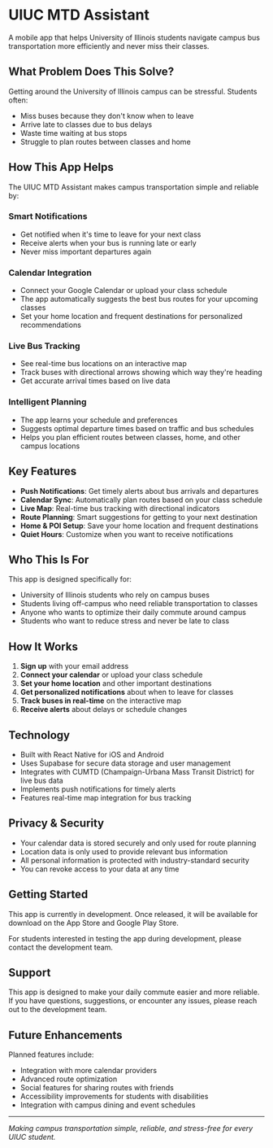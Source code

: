 # UIUC MTD Assistant

A mobile app that helps University of Illinois students navigate campus bus transportation more efficiently and never miss their classes.

## What Problem Does This Solve?

Getting around the University of Illinois campus can be stressful. Students often:
- Miss buses because they don't know when to leave
- Arrive late to classes due to bus delays
- Waste time waiting at bus stops
- Struggle to plan routes between classes and home

## How This App Helps

The UIUC MTD Assistant makes campus transportation simple and reliable by:

### Smart Notifications
- Get notified when it's time to leave for your next class
- Receive alerts when your bus is running late or early
- Never miss important departures again

### Calendar Integration
- Connect your Google Calendar or upload your class schedule
- The app automatically suggests the best bus routes for your upcoming classes
- Set your home location and frequent destinations for personalized recommendations

### Live Bus Tracking
- See real-time bus locations on an interactive map
- Track buses with directional arrows showing which way they're heading
- Get accurate arrival times based on live data

### Intelligent Planning
- The app learns your schedule and preferences
- Suggests optimal departure times based on traffic and bus schedules
- Helps you plan efficient routes between classes, home, and other campus locations

## Key Features

- **Push Notifications**: Get timely alerts about bus arrivals and departures
- **Calendar Sync**: Automatically plan routes based on your class schedule
- **Live Map**: Real-time bus tracking with directional indicators
- **Route Planning**: Smart suggestions for getting to your next destination
- **Home & POI Setup**: Save your home location and frequent destinations
- **Quiet Hours**: Customize when you want to receive notifications

## Who This Is For

This app is designed specifically for:
- University of Illinois students who rely on campus buses
- Students living off-campus who need reliable transportation to classes
- Anyone who wants to optimize their daily commute around campus
- Students who want to reduce stress and never be late to class

## How It Works

1. **Sign up** with your email address
2. **Connect your calendar** or upload your class schedule
3. **Set your home location** and other important destinations
4. **Get personalized notifications** about when to leave for classes
5. **Track buses in real-time** on the interactive map
6. **Receive alerts** about delays or schedule changes

## Technology

- Built with React Native for iOS and Android
- Uses Supabase for secure data storage and user management
- Integrates with CUMTD (Champaign-Urbana Mass Transit District) for live bus data
- Implements push notifications for timely alerts
- Features real-time map integration for bus tracking

## Privacy & Security

- Your calendar data is stored securely and only used for route planning
- Location data is only used to provide relevant bus information
- All personal information is protected with industry-standard security
- You can revoke access to your data at any time

## Getting Started

This app is currently in development. Once released, it will be available for download on the App Store and Google Play Store.

For students interested in testing the app during development, please contact the development team.

## Support

This app is designed to make your daily commute easier and more reliable. If you have questions, suggestions, or encounter any issues, please reach out to the development team.

## Future Enhancements

Planned features include:
- Integration with more calendar providers
- Advanced route optimization
- Social features for sharing routes with friends
- Accessibility improvements for students with disabilities
- Integration with campus dining and event schedules

---

*Making campus transportation simple, reliable, and stress-free for every UIUC student.*
